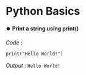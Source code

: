 # Python Basics

⏺️ **Print a string using print()**
  
*Code* : 
```html 
print("Hello World!")
```
*Output* : `Hello World!`    
